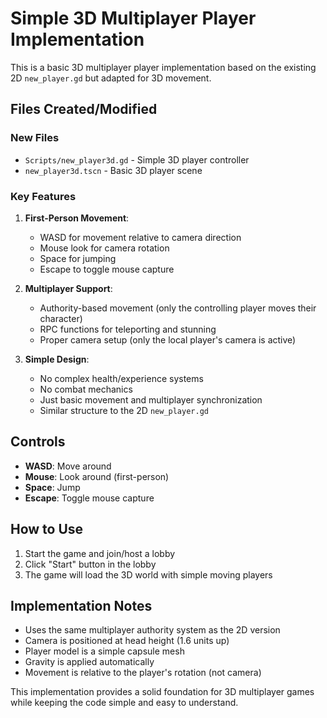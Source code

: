 # Simple 3D Multiplayer Player Implementation

This is a basic 3D multiplayer player implementation based on the existing 2D `new_player.gd` but adapted for 3D movement.

## Files Created/Modified

### New Files
- `Scripts/new_player3d.gd` - Simple 3D player controller
- `new_player3d.tscn` - Basic 3D player scene

### Key Features

1. **First-Person Movement**:
   - WASD for movement relative to camera direction
   - Mouse look for camera rotation
   - Space for jumping
   - Escape to toggle mouse capture

2. **Multiplayer Support**:
   - Authority-based movement (only the controlling player moves their character)
   - RPC functions for teleporting and stunning
   - Proper camera setup (only the local player's camera is active)

3. **Simple Design**:
   - No complex health/experience systems
   - No combat mechanics
   - Just basic movement and multiplayer synchronization
   - Similar structure to the 2D `new_player.gd`

## Controls

- **WASD**: Move around
- **Mouse**: Look around (first-person)
- **Space**: Jump
- **Escape**: Toggle mouse capture

## How to Use

1. Start the game and join/host a lobby
2. Click "Start" button in the lobby
3. The game will load the 3D world with simple moving players

## Implementation Notes

- Uses the same multiplayer authority system as the 2D version
- Camera is positioned at head height (1.6 units up)
- Player model is a simple capsule mesh
- Gravity is applied automatically
- Movement is relative to the player's rotation (not camera)

This implementation provides a solid foundation for 3D multiplayer games while keeping the code simple and easy to understand.
